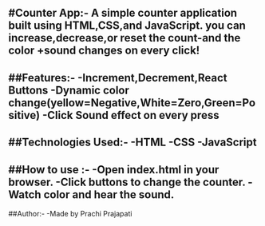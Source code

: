 #Counter App:-
A simple counter application built using HTML,CSS,and JavaScript.
you can increase,decrease,or reset the count-and the color +sound changes on every click!
---
##Features:-
-Increment,Decrement,React Buttons
-Dynamic color change(yellow=Negative,White=Zero,Green=Positive)
-Click Sound effect on every press
---
##Technologies Used:-
-**HTML**
-**CSS**
-**JavaScript**
---
##How to use :-
-Open index.html in your browser.
-Click buttons to change the counter.
-Watch color and hear the sound.
---
##Author:-
-Made by Prachi Prajapati

